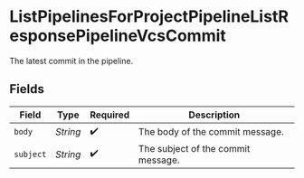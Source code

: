 # ListPipelinesForProjectPipelineListResponsePipelineVcsCommit

The latest commit in the pipeline.


## Fields

| Field                              | Type                               | Required                           | Description                        |
| ---------------------------------- | ---------------------------------- | ---------------------------------- | ---------------------------------- |
| `body`                             | *String*                           | :heavy_check_mark:                 | The body of the commit message.    |
| `subject`                          | *String*                           | :heavy_check_mark:                 | The subject of the commit message. |